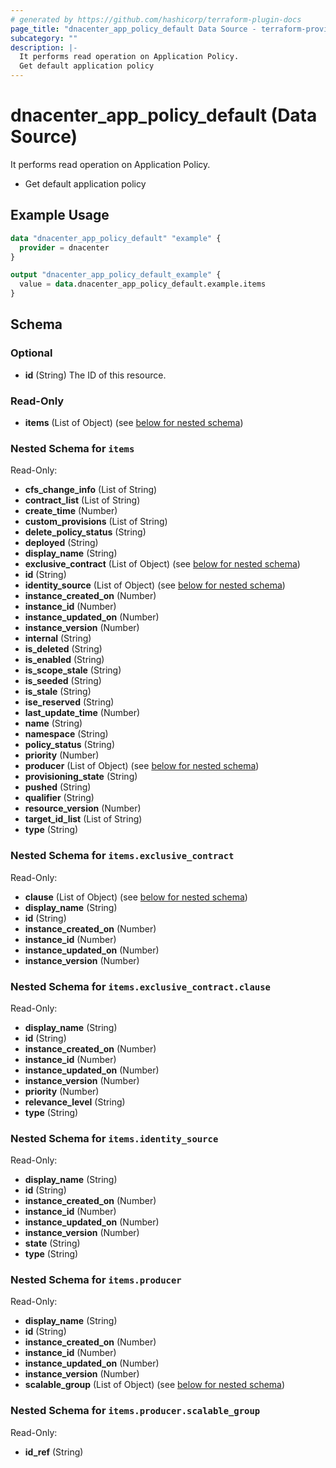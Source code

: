 ```yaml
---
# generated by https://github.com/hashicorp/terraform-plugin-docs
page_title: "dnacenter_app_policy_default Data Source - terraform-provider-dnacenter"
subcategory: ""
description: |-
  It performs read operation on Application Policy.
  Get default application policy
---
```


# dnacenter_app_policy_default (Data Source)

It performs read operation on Application Policy.

- Get default application policy

## Example Usage

```terraform
data "dnacenter_app_policy_default" "example" {
  provider = dnacenter
}

output "dnacenter_app_policy_default_example" {
  value = data.dnacenter_app_policy_default.example.items
}
```

<!-- schema generated by tfplugindocs -->
## Schema

### Optional

- **id** (String) The ID of this resource.

### Read-Only

- **items** (List of Object) (see [below for nested schema](#nestedatt--items))

<a id="nestedatt--items"></a>
### Nested Schema for `items`

Read-Only:

- **cfs_change_info** (List of String)
- **contract_list** (List of String)
- **create_time** (Number)
- **custom_provisions** (List of String)
- **delete_policy_status** (String)
- **deployed** (String)
- **display_name** (String)
- **exclusive_contract** (List of Object) (see [below for nested schema](#nestedobjatt--items--exclusive_contract))
- **id** (String)
- **identity_source** (List of Object) (see [below for nested schema](#nestedobjatt--items--identity_source))
- **instance_created_on** (Number)
- **instance_id** (Number)
- **instance_updated_on** (Number)
- **instance_version** (Number)
- **internal** (String)
- **is_deleted** (String)
- **is_enabled** (String)
- **is_scope_stale** (String)
- **is_seeded** (String)
- **is_stale** (String)
- **ise_reserved** (String)
- **last_update_time** (Number)
- **name** (String)
- **namespace** (String)
- **policy_status** (String)
- **priority** (Number)
- **producer** (List of Object) (see [below for nested schema](#nestedobjatt--items--producer))
- **provisioning_state** (String)
- **pushed** (String)
- **qualifier** (String)
- **resource_version** (Number)
- **target_id_list** (List of String)
- **type** (String)

<a id="nestedobjatt--items--exclusive_contract"></a>
### Nested Schema for `items.exclusive_contract`

Read-Only:

- **clause** (List of Object) (see [below for nested schema](#nestedobjatt--items--exclusive_contract--clause))
- **display_name** (String)
- **id** (String)
- **instance_created_on** (Number)
- **instance_id** (Number)
- **instance_updated_on** (Number)
- **instance_version** (Number)

<a id="nestedobjatt--items--exclusive_contract--clause"></a>
### Nested Schema for `items.exclusive_contract.clause`

Read-Only:

- **display_name** (String)
- **id** (String)
- **instance_created_on** (Number)
- **instance_id** (Number)
- **instance_updated_on** (Number)
- **instance_version** (Number)
- **priority** (Number)
- **relevance_level** (String)
- **type** (String)



<a id="nestedobjatt--items--identity_source"></a>
### Nested Schema for `items.identity_source`

Read-Only:

- **display_name** (String)
- **id** (String)
- **instance_created_on** (Number)
- **instance_id** (Number)
- **instance_updated_on** (Number)
- **instance_version** (Number)
- **state** (String)
- **type** (String)


<a id="nestedobjatt--items--producer"></a>
### Nested Schema for `items.producer`

Read-Only:

- **display_name** (String)
- **id** (String)
- **instance_created_on** (Number)
- **instance_id** (Number)
- **instance_updated_on** (Number)
- **instance_version** (Number)
- **scalable_group** (List of Object) (see [below for nested schema](#nestedobjatt--items--producer--scalable_group))

<a id="nestedobjatt--items--producer--scalable_group"></a>
### Nested Schema for `items.producer.scalable_group`

Read-Only:

- **id_ref** (String)


